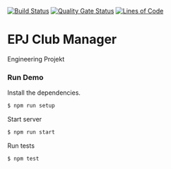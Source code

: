 [![Build Status](https://travis-ci.org/monzond/EPJ_Club_Management.svg?branch=master)](https://travis-ci.org/monzond/EPJ_Club_Management)
[![Quality Gate Status](https://sonarcloud.io/api/project_badges/measure?project=monzond_EPJ_Club_Management&metric=alert_status)](https://sonarcloud.io/dashboard?id=monzond_EPJ_Club_Management)
[![Lines of Code](https://sonarcloud.io/api/project_badges/measure?project=monzond_EPJ_Club_Management&metric=ncloc)](https://sonarcloud.io/dashboard?id=monzond_EPJ_Club_Management)

# EPJ Club Manager
Engineering Projekt 

### Run Demo

Install the dependencies.
```sh
$ npm run setup
```

Start server
```sh
$ npm run start
```

Run tests
```sh
$ npm test
```

